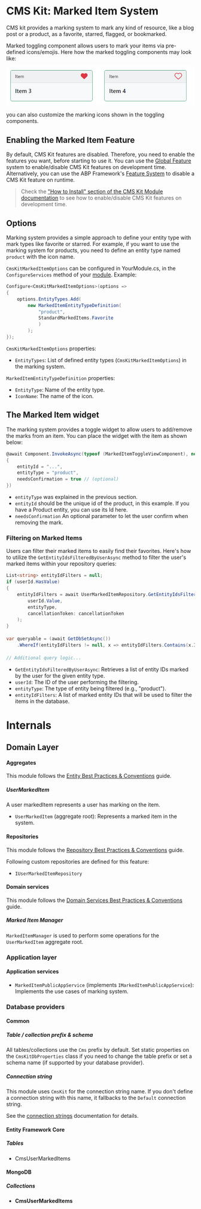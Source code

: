 # CMS Kit: Marked Item System

CMS kit provides a marking system to mark any kind of resource, like a blog post or a product, as a favorite, starred, flagged, or bookmarked.

Marked toggling component allows users to mark your items via pre-defined icons/emojis. Here how the marked toggling components may look like:

![markedItems](../../images/cmskit-module-markedItems.png)


you can also customize the marking icons shown in the toggling components.

## Enabling the Marked Item Feature

By default, CMS Kit features are disabled. Therefore, you need to enable the features you want, before starting to use it. You can use the [Global Feature](../../Global-Features.md) system to enable/disable CMS Kit features on development time. Alternatively, you can use the ABP Framework's [Feature System](https://docs.abp.io/en/abp/latest/Features) to disable a CMS Kit feature on runtime.

> Check the ["How to Install" section of the CMS Kit Module documentation](Index.md#how-to-install) to see how to enable/disable CMS Kit features on development time.

## Options

Marking system provides a simple approach to define your entity type with mark types like favorite or starred. For example, if you want to use the marking system for products, you need to define an entity type named `product` with the icon name.

`CmsKitMarkedItemOptions` can be configured in YourModule.cs, in the `ConfigureServices` method of your [module](https://docs.abp.io/en/abp/latest/Module-Development-Basics). Example:

```csharp
Configure<CmsKitMarkedItemOptions>(options =>
{
    options.EntityTypes.Add(
        new MarkedItemEntityTypeDefinition(
            "product",
            StandardMarkedItems.Favorite
            )
        );
});
```

`CmsKitMarkedItemOptions` properties:

- `EntityTypes`: List of defined entity types (`CmsKitMarkedItemOptions`) in the marking system.

`MarkedItemEntityTypeDefinition` properties:

- `EntityType`: Name of the entity type.
- `IconName`: The name of the icon.

## The Marked Item widget

The marking system provides a toggle widget to allow users to add/remove the marks from an item. You can place the widget with the item as shown below:

``` csharp
@await Component.InvokeAsync(typeof (MarkedItemToggleViewComponent), new
{
    entityId = "...",
    entityType = "product",
    needsConfirmation = true // (optional)
})
```
* `entityType` was explained in the previous section. 
* `entityId` should be the unique id of the product, in this example. If you have a Product entity, you can use its Id here. 
* `needsConfirmation` An optional parameter to let the user confirm when removing the mark.

### Filtering on Marked Items

Users can filter their marked items to easily find their favorites. Here's how to utilize the `GetEntityIdsFilteredByUserAsync` method to filter the user's marked items within your repository queries:

```csharp
List<string> entityIdFilters = null;
if (userId.HasValue)
{
    entityIdFilters = await UserMarkedItemRepository.GetEntityIdsFilteredByUserAsync(
        userId.Value, 
        entityType, 
        cancellationToken: cancellationToken
    );
}

var queryable = (await GetDbSetAsync())
    .WhereIf(entityIdFilters != null, x => entityIdFilters.Contains(x.Id.ToString()));

// Additional query logic...
```

- `GetEntityIdsFilteredByUserAsync`: Retrieves a list of entity IDs marked by the user for the given entity type.
- `userId`: The ID of the user performing the filtering.
- `entityType`: The type of entity being filtered (e.g., "product").
- `entityIdFilters`: A list of marked entity IDs that will be used to filter the items in the database.

# Internals

## Domain Layer

#### Aggregates

This module follows the [Entity Best Practices & Conventions](https://docs.abp.io/en/abp/latest/Best-Practices/Entities) guide.

##### UserMarkedItem

A user markedItem represents a user has marking on the item.

- `UserMarkedItem` (aggregate root): Represents a marked item in the system.

#### Repositories

This module follows the [Repository Best Practices & Conventions](https://docs.abp.io/en/abp/latest/Best-Practices/Repositories) guide.

Following custom repositories are defined for this feature:

- `IUserMarkedItemRepository`


#### Domain services

This module follows the [Domain Services Best Practices & Conventions](https://docs.abp.io/en/abp/latest/Best-Practices/Domain-Services) guide.

##### Marked Item Manager

`MarkedItemManager` is used to perform some operations for the `UserMarkedItem` aggregate root.

### Application layer

#### Application services

- `MarkedItemPublicAppService` (implements `IMarkedItemPublicAppService`): Implements the use cases of marking system.

### Database providers

#### Common

##### Table / collection prefix & schema

All tables/collections use the `Cms` prefix by default. Set static properties on the `CmsKitDbProperties` class if you need to change the table prefix or set a schema name (if supported by your database provider).

##### Connection string

This module uses `CmsKit` for the connection string name. If you don't define a connection string with this name, it fallbacks to the `Default` connection string.

See the [connection strings](https://docs.abp.io/en/abp/latest/Connection-Strings) documentation for details.

#### Entity Framework Core

##### Tables

- CmsUserMarkedItems

#### MongoDB

##### Collections

- **CmsUserMarkedItems**

